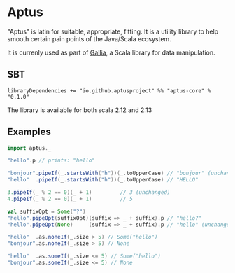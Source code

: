# Aptus

"Aptus" is latin for suitable, appropriate, fitting. It is a utility library to help smooth certain pain points of the Java/Scala ecosystem.

It is currenly used as part of [Gallia](https://github.com/galliaproject/gallia-core/blob/master/README.md#210129170214), a Scala library for data manipulation.

## SBT
`libraryDependencies += "io.github.aptusproject" %% "aptus-core" % "0.1.0"`

The library is available for both scala 2.12 and 2.13

## Examples

```scala
import aptus._

"hello".p // prints: "hello"

"bonjour".pipeIf(_.startsWith("h"))(_.toUpperCase) // "bonjour" (unchanged)
"hello"  .pipeIf(_.startsWith("h"))(_.toUpperCase) // "HELLO"

3.pipeIf(_ % 2 == 0)(_ + 1)         // 3 (unchanged)
4.pipeIf(_ % 2 == 0)(_ + 1)         // 5

val suffixOpt = Some("?")
"hello".pipeOpt(suffixOpt)(suffix => _ + suffix).p // "hello?"
"hello".pipeOpt(None)     (suffix => _ + suffix).p // "hello" (unchanged)

"hello"  .as.noneIf(_.size > 5) // Some("hello")
"bonjour".as.noneIf(_.size > 5) // None

"hello"  .as.someIf(_.size <= 5) // Some("hello")
"bonjour".as.someIf(_.size <= 5) // None
```

